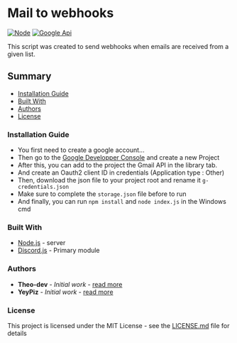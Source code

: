 # Mail to webhooks

[![Node](https://img.shields.io/badge/Node-v12.14.1-green.svg)](https://nodejs.org/fr/)
[![Google Api](https://img.shields.io/badge/GoogleAPI-v39-blue.svg)](https://developers.google.com/gmail/api/quickstart/nodejs)

This script was created to send webhooks when emails are received from a given list.

## Summary

- [Installation Guide](#install)
- [Built With](#build)
- [Authors](#author)
- [License](#license)

### Installation Guide <a id="install"></a>

- You first need to create a google account...
- Then go to the [Google Developper Console](https://console.developers.google.com/) and create a new Project
- After this, you can add to the project the Gmail API in the library tab.
- And create an Oauth2 client ID in credentials (Application type : Other)
- Then, download the json file to your project root and rename it `g-credentials.json`
- Make sure to complete the `storage.json` file before to run
- And finally, you can run `npm install` and `node index.js` in the Windows cmd

### Built With <a id="build"></a>

- [Node.js](https://nodejs.org/fr/) - server
- [Discord.js](https://discord.js.org/) - Primary module

### Authors <a id="author"></a>

* **Theo-dev** - *Initial work* - [read more](https://github.com/theo-dev)
* **YeyPiz** - *Initial work* - [read more](https://github.com/YeyPiz)

### License <a id="license"></a>

This project is licensed under the MIT License - see the [LICENSE.md](LICENSE.md) file for details
